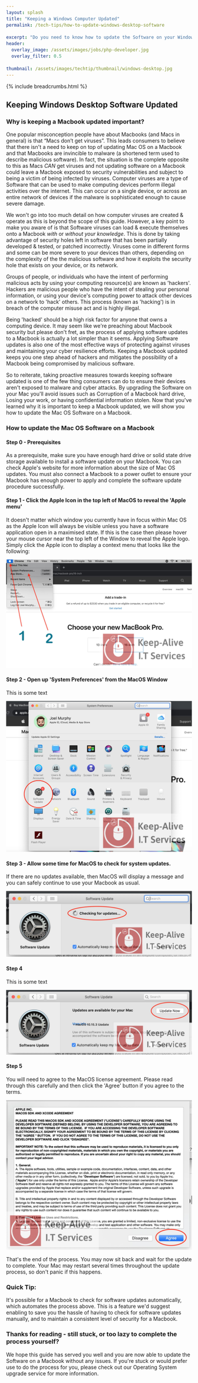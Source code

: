 ```yaml
---
layout: splash 
title: "Keeping a Windows Computer Updated"
permalink: /tech-tips/how-to-update-windows-desktop-software

excerpt: "Do you need to know how to update the Software on your Windows Desktop? This guide will walk you through the upgrade process so that you can take the 'DIY approach' and perform any future Windows OS Software upgrades on your Windows Desktop by yourself."
header:
  overlay_image: /assets/images/jobs/php-developer.jpg
  overlay_filter: 0.5 

thumbnail: /assets/images/techtip/thumbnail/windows-desktop.jpg
---
```


{% include breadcrumbs.html %}

## Keeping Windows Desktop Software Updated
### Why is keeping a Macbook updated important?
One popular misconception people have about Macbooks (and Macs in general) is that “Macs don’t get viruses”.
This leads consumers to believe that there isn't a need to keep on top of updating Mac OS on a Macbook and that Macbooks are invincible to malware (a shortened term used to describe malicious software). In fact, the situation is the complete opposite to this as Macs *CAN* get viruses and not updating software on a Macbook could leave a Macbook exposed to security vulnerabilities and subject to being a victim of being infected by viruses.
Computer viruses are a type of Software that can be used to make computing devices perform illegal activities over the internet. This can occur on a single device, or across an entire network of devices if the malware is sophisticated enough to cause severe damage.

We won't go into too much detail on how computer viruses are created & operate as this is beyond the scope of this guide. However, a key point to make you aware of is that Software viruses can load & execute themselves onto a Macbook *with* or *without your knowledge*. This is done by taking advantage of security holes left in software that has been partially developed & tested, or patched incorrectly. Viruses come in different forms and some can be more severe to your devices than others, depending on the complexity of the the malicious software and how it exploits the security hole that exists on your device, or its network.

Groups of people, or individuals who have the intent of performing malicious acts by using your computing resource(s) are known as 'hackers'. Hackers are malicious people who have the intent of stealing your personal information, or using your device's computing power to attack other devices on a network to 'hack' others. 
This process (known as 'hacking') is in breach of the computer misuse act and is highly illegal. 

Being 'hacked' should be a high risk factor for anyone that owns a computing device. 
It may seem like we're preaching about Macbook security but please don't fret, as the process of applying software updates to a Macbook is actually a lot simpler than it seems. Applying Software updates is also one of the most effective ways of protecting against viruses and maintaining your cyber resilience efforts.
Keeping a Macbook updated keeps you one step ahead of hackers and mitigates the possibility of a Macbook being compromised by malicious software.    

So to reiterate, taking proactive measures towards keeping software updated is one of the few thing consumers can do to ensure their devices aren't exposed to malware and cyber attacks. By upgrading the Software on your Mac you'll avoid issues such as Corruption of a Macbook hard drive, Losing your work, or having confidential information stolen.
Now that you've learned why it is important to keep a Macbook updated, we will show you how to update the Mac OS Software on a Macbook.

### How to update the Mac OS Software on a Macbook

#### Step 0 - Prerequisites
As a prerequisite, make sure you have enough hard drive or solid state drive storage available to install a software update on your Macbook. You can check Apple's website for more information about the size of Mac OS updates. You must also connect a Macbook to a power outlet to ensure your Macbook has enough power to apply and complete the software update procedure successfully.

#### Step 1 - Click the Apple Icon in the top left of MacOS to reveal the 'Apple menu'
It doesn't matter which window you currently have in focus within Mac OS as the Apple Icon will always be visible unless you have a software application open in a maximised state. If this is the case then please hover your mouse cursor near the top left of the Window to reveal the Apple logo. Simply click the Apple icon to display a context menu that looks like the following:

<img class="lazy" src="/assets/images/techtip/macbook/macbook-1.jpg" />

#### Step 2 - Open up 'System Preferences' from the MacOS Window
This is some text

<img class="lazy" src="/assets/images/techtip/macbook/macbook-2.jpg" />

#### Step 3 - Allow some time for MacOS to check for system updates.
If there are no updates available, then MacOS will display a message and you can safely continue to use your Macbook as usual.

<img class="lazy" src="/assets/images/techtip/macbook/macbook-3.jpg" />

#### Step 4
This is some text

<img class="lazy" src="/assets/images/techtip/macbook/macbook-4.jpg" />

#### Step 5
You will need to agree to the MacOS license agreement. Please read through this carefully and then click the 'Agree' button if you agree to the terms.

<img class="lazy" src="/assets/images/techtip/macbook/macbook-5.jpg" />

<div class="divider div-transparent div-arrow-down"></div>

That's the end of the process. You may now sit back and wait for the update to complete. Your Mac may restart several times throughout the update process, so don't panic if this happens.

### Quick Tip:
It's possible for a Macbook to check for software updates automatically, which automates the process above. This is a feature we'd suggest enabling to save you the hassle of having to check for software updates manually, and to maintain a consistent level of security for a Macbook.

### Thanks for reading - still stuck, or too lazy to complete the process yourself?
We hope this guide has served you well and you are now able to update the Software on a Macbook without any issues. If you're stuck or would prefer use to do the process for you, please check out our Operating System upgrade service for more information.